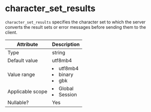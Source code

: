 # character_set_results

`character_set_results` specifies the character set to which the server converts the result sets or error messages before sending them to the client.

| **Attribute** | **Description** |
|--------|-----------------------------------------------------------------------------------------------------------------------------------------------------|
| Type | string |
| Default value | utf8mb4 |
| Value range | <li> utf8mb4   <li> binary   <li> gbk |
| Applicable scope | <li> Global   <li> Session |
| Nullable? | Yes |
